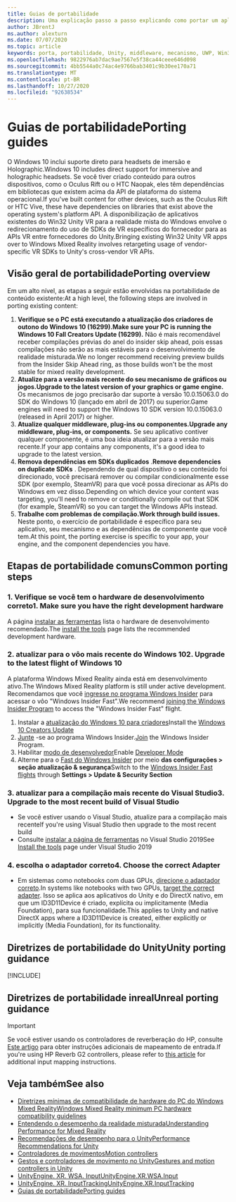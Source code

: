 ```yaml
---
title: Guias de portabilidade
description: Uma explicação passo a passo explicando como portar um aplicativo de imersão existente para a realidade mista do Windows.
author: JBrentJ
ms.author: alexturn
ms.date: 07/07/2020
ms.topic: article
keywords: porta, portabilidade, Unity, middleware, mecanismo, UWP, Win32
ms.openlocfilehash: 9822976ab7dac9ae7567e5f38ca44ceee646d098
ms.sourcegitcommit: 4bb5544a0c74ac4e9766bab3401c9b30ee170a71
ms.translationtype: MT
ms.contentlocale: pt-BR
ms.lasthandoff: 10/27/2020
ms.locfileid: "92638534"
---
```

# <a name="porting-guides"></a><span data-ttu-id="a5f0a-104">Guias de portabilidade</span><span class="sxs-lookup"><span data-stu-id="a5f0a-104">Porting guides</span></span>

<span data-ttu-id="a5f0a-105">O Windows 10 inclui suporte direto para headsets de imersão e Holographic.</span><span class="sxs-lookup"><span data-stu-id="a5f0a-105">Windows 10 includes direct support for immersive and holographic headsets.</span></span> <span data-ttu-id="a5f0a-106">Se você tiver criado conteúdo para outros dispositivos, como o Oculus Rift ou o HTC Naopak, eles têm dependências em bibliotecas que existem acima da API de plataforma do sistema operacional.</span><span class="sxs-lookup"><span data-stu-id="a5f0a-106">If you've built content for other devices, such as the Oculus Rift or HTC Vive, these have dependencies on libraries that exist above the operating system's platform API.</span></span> <span data-ttu-id="a5f0a-107">A disponibilização de aplicativos existentes do Win32 Unity VR para a realidade mista do Windows envolve o redirecionamento do uso de SDKs de VR específicos do fornecedor para as APIs VR entre fornecedores do Unity.</span><span class="sxs-lookup"><span data-stu-id="a5f0a-107">Bringing existing Win32 Unity VR apps over to Windows Mixed Reality involves retargeting usage of vendor-specific VR SDKs to Unity's cross-vendor VR APIs.</span></span>

## <a name="porting-overview"></a><span data-ttu-id="a5f0a-108">Visão geral de portabilidade</span><span class="sxs-lookup"><span data-stu-id="a5f0a-108">Porting overview</span></span>

<span data-ttu-id="a5f0a-109">Em um alto nível, as etapas a seguir estão envolvidas na portabilidade de conteúdo existente:</span><span class="sxs-lookup"><span data-stu-id="a5f0a-109">At a high level, the following steps are involved in porting existing content:</span></span>
1. <span data-ttu-id="a5f0a-110">**Verifique se o PC está executando a atualização dos criadores de outono do Windows 10 (16299).**</span><span class="sxs-lookup"><span data-stu-id="a5f0a-110">**Make sure your PC is running the Windows 10 Fall Creators Update (16299).**</span></span> <span data-ttu-id="a5f0a-111">Não é mais recomendável receber compilações prévias do anel do insider skip ahead, pois essas compilações não serão as mais estáveis para o desenvolvimento de realidade misturada.</span><span class="sxs-lookup"><span data-stu-id="a5f0a-111">We no longer recommend receiving preview builds from the Insider Skip Ahead ring, as those builds won't be the most stable for mixed reality development.</span></span>
2. <span data-ttu-id="a5f0a-112">**Atualize para a versão mais recente do seu mecanismo de gráficos ou jogos.**</span><span class="sxs-lookup"><span data-stu-id="a5f0a-112">**Upgrade to the latest version of your graphics or game engine.**</span></span> <span data-ttu-id="a5f0a-113">Os mecanismos de jogo precisarão dar suporte à versão 10.0.15063.0 do SDK do Windows 10 (lançado em abril de 2017) ou superior.</span><span class="sxs-lookup"><span data-stu-id="a5f0a-113">Game engines will need to support the Windows 10 SDK version 10.0.15063.0 (released in April 2017) or higher.</span></span>
3. <span data-ttu-id="a5f0a-114">**Atualize qualquer middleware, plug-ins ou componentes.**</span><span class="sxs-lookup"><span data-stu-id="a5f0a-114">**Upgrade any middleware, plug-ins, or components.**</span></span> <span data-ttu-id="a5f0a-115">Se seu aplicativo contiver qualquer componente, é uma boa ideia atualizar para a versão mais recente.</span><span class="sxs-lookup"><span data-stu-id="a5f0a-115">If your app contains any components, it's a good idea to upgrade to the latest version.</span></span>
4. <span data-ttu-id="a5f0a-116">**Remova dependências em SDKs duplicados** .</span><span class="sxs-lookup"><span data-stu-id="a5f0a-116">**Remove dependencies on duplicate SDKs** .</span></span> <span data-ttu-id="a5f0a-117">Dependendo de qual dispositivo o seu conteúdo foi direcionado, você precisará remover ou compilar condicionalmente esse SDK (por exemplo, SteamVR) para que você possa direcionar as APIs do Windows em vez disso.</span><span class="sxs-lookup"><span data-stu-id="a5f0a-117">Depending on which device your content was targeting, you'll need to remove or conditionally compile out that SDK (for example, SteamVR) so you can target the Windows APIs instead.</span></span>
5. <span data-ttu-id="a5f0a-118">**Trabalhe com problemas de compilação.**</span><span class="sxs-lookup"><span data-stu-id="a5f0a-118">**Work through build issues.**</span></span> <span data-ttu-id="a5f0a-119">Neste ponto, o exercício de portabilidade é específico para seu aplicativo, seu mecanismo e as dependências de componente que você tem.</span><span class="sxs-lookup"><span data-stu-id="a5f0a-119">At this point, the porting exercise is specific to your app, your engine, and the component dependencies you have.</span></span>

## <a name="common-porting-steps"></a><span data-ttu-id="a5f0a-120">Etapas de portabilidade comuns</span><span class="sxs-lookup"><span data-stu-id="a5f0a-120">Common porting steps</span></span>

### <a name="1-make-sure-you-have-the-right-development-hardware"></a><span data-ttu-id="a5f0a-121">1. Verifique se você tem o hardware de desenvolvimento correto</span><span class="sxs-lookup"><span data-stu-id="a5f0a-121">1. Make sure you have the right development hardware</span></span>

<span data-ttu-id="a5f0a-122">A página [instalar as ferramentas](../install-the-tools.md#immersive-vr-headset-requirements) lista o hardware de desenvolvimento recomendado.</span><span class="sxs-lookup"><span data-stu-id="a5f0a-122">The [install the tools](../install-the-tools.md#immersive-vr-headset-requirements) page lists the recommended development hardware.</span></span>

### <a name="2-upgrade-to-the-latest-flight-of-windows-10"></a><span data-ttu-id="a5f0a-123">2. atualizar para o vôo mais recente do Windows 10</span><span class="sxs-lookup"><span data-stu-id="a5f0a-123">2. Upgrade to the latest flight of Windows 10</span></span>

<span data-ttu-id="a5f0a-124">A plataforma Windows Mixed Reality ainda está em desenvolvimento ativo.</span><span class="sxs-lookup"><span data-stu-id="a5f0a-124">The Windows Mixed Reality platform is still under active development.</span></span> <span data-ttu-id="a5f0a-125">Recomendamos que você [ingresse no programa Windows Insider](https://insider.windows.com/) para acessar o vôo "Windows Insider Fast".</span><span class="sxs-lookup"><span data-stu-id="a5f0a-125">We recommend [joining the Windows Insider Program](https://insider.windows.com/) to access the "Windows Insider Fast" flight.</span></span>
1. <span data-ttu-id="a5f0a-126">Instalar a [atualização do Windows 10 para criadores](https://www.microsoft.com/software-download/windows10)</span><span class="sxs-lookup"><span data-stu-id="a5f0a-126">Install the [Windows 10 Creators Update](https://www.microsoft.com/software-download/windows10)</span></span>
2. <span data-ttu-id="a5f0a-127">[Junte](https://insider.windows.com/) -se ao programa Windows Insider.</span><span class="sxs-lookup"><span data-stu-id="a5f0a-127">[Join](https://insider.windows.com/) the Windows Insider Program.</span></span>
3. <span data-ttu-id="a5f0a-128">Habilitar [modo de desenvolvedor](https://docs.microsoft.com/windows/uwp/get-started/enable-your-device-for-development)</span><span class="sxs-lookup"><span data-stu-id="a5f0a-128">Enable [Developer Mode](https://docs.microsoft.com/windows/uwp/get-started/enable-your-device-for-development)</span></span>
4. <span data-ttu-id="a5f0a-129">Alterne para o [Fast do Windows Insider](https://blogs.technet.microsoft.com/uktechnet/2016/07/01/joining-insider-preview) por meio **das configurações > seção atualização & segurança**</span><span class="sxs-lookup"><span data-stu-id="a5f0a-129">Switch to the [Windows Insider Fast flights](https://blogs.technet.microsoft.com/uktechnet/2016/07/01/joining-insider-preview) through **Settings > Update & Security Section**</span></span>

### <a name="3-upgrade-to-the-most-recent-build-of-visual-studio"></a><span data-ttu-id="a5f0a-130">3. atualizar para a compilação mais recente do Visual Studio</span><span class="sxs-lookup"><span data-stu-id="a5f0a-130">3. Upgrade to the most recent build of Visual Studio</span></span>
* <span data-ttu-id="a5f0a-131">Se você estiver usando o Visual Studio, atualize para a compilação mais recente</span><span class="sxs-lookup"><span data-stu-id="a5f0a-131">If you're using Visual Studio then upgrade to the most recent build</span></span>
* <span data-ttu-id="a5f0a-132">Consulte [instalar a página de ferramentas](../install-the-tools.md#installation-checklist) no Visual Studio 2019</span><span class="sxs-lookup"><span data-stu-id="a5f0a-132">See [Install the tools](../install-the-tools.md#installation-checklist) page under Visual Studio 2019</span></span>

### <a name="4-choose-the-correct-adapter"></a><span data-ttu-id="a5f0a-133">4. escolha o adaptador correto</span><span class="sxs-lookup"><span data-stu-id="a5f0a-133">4. Choose the correct Adapter</span></span>
* <span data-ttu-id="a5f0a-134">Em sistemas como notebooks com duas GPUs, [direcione o adaptador correto](../native/rendering-in-directx.md#hybrid-graphics-pcs-and-mixed-reality-applications).</span><span class="sxs-lookup"><span data-stu-id="a5f0a-134">In systems like notebooks with two GPUs, [target the correct adapter](../native/rendering-in-directx.md#hybrid-graphics-pcs-and-mixed-reality-applications).</span></span> <span data-ttu-id="a5f0a-135">Isso se aplica aos aplicativos do Unity e do DirectX nativo, em que um ID3D11Device é criado, explícita ou implicitamente (Media Foundation), para sua funcionalidade.</span><span class="sxs-lookup"><span data-stu-id="a5f0a-135">This applies to Unity and native DirectX apps where a ID3D11Device is created, either explicitly or implicitly (Media Foundation), for its functionality.</span></span>

## <a name="unity-porting-guidance"></a><span data-ttu-id="a5f0a-136">Diretrizes de portabilidade do Unity</span><span class="sxs-lookup"><span data-stu-id="a5f0a-136">Unity porting guidance</span></span>

[!INCLUDE[](includes/unity-porting-guidance.md)]

## <a name="unreal-porting-guidance"></a><span data-ttu-id="a5f0a-137">Diretrizes de portabilidade inreal</span><span class="sxs-lookup"><span data-stu-id="a5f0a-137">Unreal porting guidance</span></span>

> [!IMPORTANT]
> <span data-ttu-id="a5f0a-138">Se você estiver usando os controladores de reverberação do HP, consulte [Este artigo](../unreal/unreal-reverb-g2-controllers.md) para obter instruções adicionais de mapeamento de entrada.</span><span class="sxs-lookup"><span data-stu-id="a5f0a-138">If you're using HP Reverb G2 controllers, please refer to [this article](../unreal/unreal-reverb-g2-controllers.md) for additional input mapping instructions.</span></span>

## <a name="see-also"></a><span data-ttu-id="a5f0a-139">Veja também</span><span class="sxs-lookup"><span data-stu-id="a5f0a-139">See also</span></span>
* [<span data-ttu-id="a5f0a-140">Diretrizes mínimas de compatibilidade de hardware do PC do Windows Mixed Reality</span><span class="sxs-lookup"><span data-stu-id="a5f0a-140">Windows Mixed Reality minimum PC hardware compatibility guidelines</span></span>](https://docs.microsoft.com/windows/mixed-reality/enthusiast-guide/windows-mixed-reality-minimum-pc-hardware-compatibility-guidelines)
* [<span data-ttu-id="a5f0a-141">Entendendo o desempenho da realidade misturada</span><span class="sxs-lookup"><span data-stu-id="a5f0a-141">Understanding Performance for Mixed Reality</span></span>](../platform-capabilities-and-apis/understanding-performance-for-mixed-reality.md)
* [<span data-ttu-id="a5f0a-142">Recomendações de desempenho para o Unity</span><span class="sxs-lookup"><span data-stu-id="a5f0a-142">Performance Recommendations for Unity</span></span>](../unity/performance-recommendations-for-unity.md)
* [<span data-ttu-id="a5f0a-143">Controladores de movimentos</span><span class="sxs-lookup"><span data-stu-id="a5f0a-143">Motion controllers</span></span>](../../design/motion-controllers.md)
* [<span data-ttu-id="a5f0a-144">Gestos e controladores de movimento no Unity</span><span class="sxs-lookup"><span data-stu-id="a5f0a-144">Gestures and motion controllers in Unity</span></span>](../unity/gestures-and-motion-controllers-in-unity.md)
* [<span data-ttu-id="a5f0a-145">UnityEngine. XR. WSA. Input</span><span class="sxs-lookup"><span data-stu-id="a5f0a-145">UnityEngine.XR.WSA.Input</span></span>](https://docs.unity3d.com/ScriptReference/XR.WSA.Input.InteractionManager.html)
* [<span data-ttu-id="a5f0a-146">UnityEngine. XR. InputTracking</span><span class="sxs-lookup"><span data-stu-id="a5f0a-146">UnityEngine.XR.InputTracking</span></span>](https://docs.unity3d.com/ScriptReference/XR.InputTracking.html)
* [<span data-ttu-id="a5f0a-147">Guias de portabilidade</span><span class="sxs-lookup"><span data-stu-id="a5f0a-147">Porting guides</span></span>](porting-guides.md)
